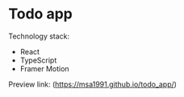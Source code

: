 # Todo app

Technology stack:
- React
- TypeScript
- Framer Motion

Preview link: (https://msa1991.github.io/todo_app/)
